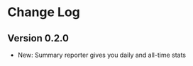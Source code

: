 Change Log
==========

Version 0.2.0
-------------

 * New: Summary reporter gives you daily and all-time stats
